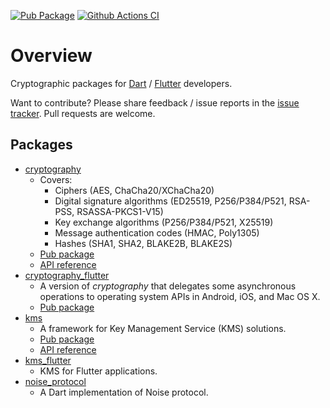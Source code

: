 [![Pub Package](https://img.shields.io/pub/v/cryptography.svg)](https://pub.dev/packages/cryptography)
[![Github Actions CI](https://github.com/dint-dev/cryptography/workflows/Dart%20CI/badge.svg)](https://github.com/dint-dev/cryptography/actions?query=workflow%3A%22Dart+CI%22)

# Overview

Cryptographic packages for [Dart](https://dart.dev) / [Flutter](https://flutter.dev) developers.

Want to contribute? Please share feedback / issue reports in the
[issue tracker](https://github.com/dint-dev/cryptography/issues). Pull requests are welcome.

## Packages
  * [cryptography](cryptography)
    * Covers:
      * Ciphers (AES, ChaCha20/XChaCha20)
      * Digital signature algorithms (ED25519, P256/P384/P521, RSA-PSS, RSASSA-PKCS1-V15)
      * Key exchange algorithms (P256/P384/P521, X25519)
      * Message authentication codes (HMAC, Poly1305)
      * Hashes (SHA1, SHA2, BLAKE2B, BLAKE2S)
    * [Pub package](https://pub.dev/packages/cryptography)
    * [API reference](https://pub.dev/documentation/cryptography/latest/)
  * [cryptography_flutter](cryptography_flutter)
    * A version of _cryptography_ that delegates some asynchronous operations to operating system
      APIs in Android, iOS, and Mac OS X.
    * [Pub package](https://pub.dev/packages/cryptography_flutter)
  * [kms](kms)
    * A framework for Key Management Service (KMS) solutions.
    * [Pub package](https://pub.dev/packages/kms)
    * [API reference](https://pub.dev/documentation/kms/latest/)
  * [kms_flutter](kms_flutter)
    * KMS for Flutter applications.
  * [noise_protocol](noise_protocol)
    * A Dart implementation of Noise protocol.